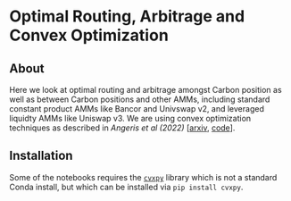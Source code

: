 # Optimal Routing, Arbitrage and Convex Optimization


## About

Here we look at optimal routing and arbitrage amongst Carbon position as well as between Carbon positions and other AMMs, including standard constant product AMMs like Bancor and Univswap v2, and leveraged liquidty AMMs like Uniswap v3. We are using convex optimization techniques as described in _Angeris et al (2022)_ [[arxiv][arx], [code][pcode]]. 

## Installation

Some of the notebooks requires the [`cvxpy`][cvxpy] library which is not a standard Conda install, but which can be installed via `pip install cvxpy`. 

[cvxpy]:https://www.cvxpy.org/install/index.html
[arx]:https://arxiv.org/pdf/2204.05238v1.pdf
[pcode]:https://math.paperswithcode.com/paper/optimal-routing-for-constant-function-market
